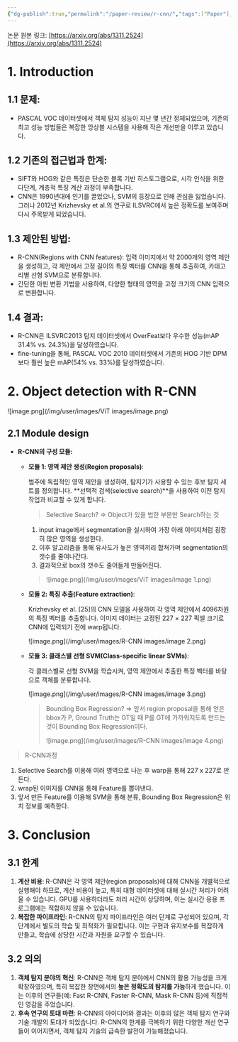 ```yaml
---
{"dg-publish":true,"permalink":"/paper-review/r-cnn/","tags":["Paper"],"created":"2025-02-26T15:44:19.124+09:00","updated":"2025-01-08T19:51:26.291+09:00"}
---
```



논문 원본 링크: [https://arxiv.org/abs/1311.2524](https://arxiv.org/abs/1311.2524)

# 1. Introduction

## **1.1 문제**:

- PASCAL VOC 데이터셋에서 객체 탐지 성능이 지난 몇 년간 정체되었으며, 기존의 최고 성능 방법들은 복잡한 앙상블 시스템을 사용해 작은 개선만을 이루고 있습니다.

## **1.2 기존의 접근법과 한계**:

- SIFT와 HOG와 같은 특징은 단순한 블록 기반 히스토그램으로, 시각 인식을 위한 다단계, 계층적 특징 계산 과정이 부족합니다.
- CNN은 1990년대에 인기를 끌었으나, SVM의 등장으로 인해 관심을 잃었습니다. 그러나 2012년 Krizhevsky et al.의 연구로 ILSVRC에서 높은 정확도를 보여주며 다시 주목받게 되었습니다.

## **1.3 제안된 방법**:

- R-CNN(Regions with CNN features): 입력 이미지에서 약 2000개의 영역 제안을 생성하고, 각 제안에서 고정 길이의 특징 벡터를 CNN을 통해 추출하여, 카테고리별 선형 SVM으로 분류합니다.
- 간단한 아핀 변환 기법을 사용하여, 다양한 형태의 영역을 고정 크기의 CNN 입력으로 변환합니다.

## **1.4 결과**:

- R-CNN은 ILSVRC2013 탐지 데이터셋에서 OverFeat보다 우수한 성능(mAP 31.4% vs. 24.3%)을 달성하였습니다.
- fine-tuning을 통해, PASCAL VOC 2010 데이터셋에서 기존의 HOG 기반 DPM보다 훨씬 높은 mAP(54% vs. 33%)를 달성하였습니다.

# 2. Object detection with R-CNN

![image.png](/img/user/images/ViT images/image.png)

## 2.1 Module design

- **R-CNN의 구성 모듈:**
    - **모듈 1: 영역 제안 생성(Region proposals)**:
        
        범주에 독립적인 영역 제안을 생성하여, 탐지기가 사용할 수 있는 후보 탐지 세트를 정의합니다. **선택적 검색(selective search)**을 사용하여 이전 탐지 작업과 비교할 수 있게 합니다.
        
        > Selective Search?
        ⇒ Object가 있을 법한 부분만 Search하는 것
        
        1. input image에서 segmentation을 실시하여 가장 아래 이미지처럼 굉장히 많은 영역을 생성한다.
        2. 이후 알고리즘을 통해 유사도가 높은 영역끼리 합쳐가며 segmentation의 갯수를 줄여나간다.
        3. 결과적으로 box의 갯수도 줄어들게 만들어진다.
        > 
        > 
        > ![image.png](/img/user/images/ViT images/image 1.png)
        > 
    - **모듈 2: 특징 추출(Feature extraction)**:
        
        Krizhevsky et al. [25]의 CNN 모델을 사용하여 각 영역 제안에서 4096차원의 특징 벡터를 추출합니다. 이미지 데이터는 고정된 227 × 227 픽셀 크기로 CNN에 입력되기 전에 warp됩니다.
        
        ![image.png](/img/user/images/R-CNN images/image 2.png)
        
    - **모듈 3: 클래스별 선형 SVM(Class-specific linear SVMs)**:
        
        각 클래스별로 선형 SVM을 학습시켜, 영역 제안에서 추출한 특징 벡터를 바탕으로 객체를 분류합니다.
        
        ![image.png](/img/user/images/R-CNN images/image 3.png)
        
        > Bounding Box Regression?
        ⇒ 앞서 region proposal을 통해 얻은 bbox가 P, Ground Truth는 GT일 때 P를 GT에 가까워지도록 만드는 것이 Bounding Box Regression이다.
        > 
        > 
        > ![image.png](/img/user/images/R-CNN images/image 4.png)
        > 

> R-CNN과정 
1. Selective Search를 이용해 여러 영역으로 나눈 후 warp을 통해 227 x 227로 만든다.
2. wrap된 이미지를 CNN을 통해 Feature를 뽑아낸다.
3. 앞서 만든 Feature를 이용해 SVM을 통해 분류, Bounding Box Regression은 위치 정보를 예측한다.
> 

# 3. Conclusion

## **3.1 한계**

1. **계산 비용**: R-CNN은 각 영역 제안(region proposals)에 대해 CNN을 개별적으로 실행해야 하므로, 계산 비용이 높고, 특히 대형 데이터셋에 대해 실시간 처리가 어려울 수 있습니다. 
GPU를 사용하더라도 처리 시간이 상당하며, 이는 실시간 응용 프로그램에는 적합하지 않을 수 있습니다.
2. **복잡한 파이프라인**: R-CNN의 탐지 파이프라인은 여러 단계로 구성되어 있으며, 각 단계에서 별도의 학습 및 최적화가 필요합니다. 
이는 구현과 유지보수를 복잡하게 만들고, 학습에 상당한 시간과 자원을 요구할 수 있습니다.

## **3.2 의의**

1. **객체 탐지 분야의 혁신**: R-CNN은 객체 탐지 분야에서 CNN의 활용 가능성을 크게 확장하였으며, 특히 복잡한 장면에서의 **높은 정확도의 탐지를 가능**하게 했습니다. 
이는 이후의 연구들(예: Fast R-CNN, Faster R-CNN, Mask R-CNN 등)에 직접적인 영감을 주었습니다.
2. **후속 연구의 토대 마련**: R-CNN의 아이디어와 결과는 이후의 많은 객체 탐지 연구와 기술 개발의 토대가 되었습니다. R-CNN의 한계를 극복하기 위한 다양한 개선 연구들이 이어지면서, 객체 탐지 기술의 급속한 발전이 가능해졌습니다.